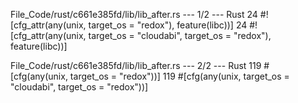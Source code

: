 File_Code/rust/c661e385fd/lib/lib_after.rs --- 1/2 --- Rust
24 #![cfg_attr(any(unix, target_os = "redox"), feature(libc))]                                                                                               24 #![cfg_attr(any(unix, target_os = "cloudabi", target_os = "redox"), feature(libc))]

File_Code/rust/c661e385fd/lib/lib_after.rs --- 2/2 --- Rust
119 #[cfg(any(unix, target_os = "redox"))]                                                                                                                   119 #[cfg(any(unix, target_os = "cloudabi", target_os = "redox"))]

